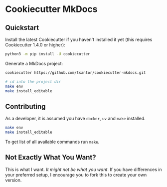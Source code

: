# Cookiecutter MkDocs

## Quickstart

Install the latest Cookiecutter if you haven't installed it yet (this requires Cookiecutter 1.4.0 or higher):

```bash
python3 -m pip install -U cookiecutter
```

Generate a MkDocs project:

```bash
cookiecutter https://github.com/tsantor/cookiecutter-mkdocs.git

# cd into the project dir
make env
make install_editable
```

## Contributing
As a developer, it is assumed you have `docker`, `uv` and `make` installed.

```bash
make env
make install_editable
```

To get list of all available commands run `make`.

## Not Exactly What You Want?
This is what I want. _It might not be what you want_. If you have differences in your preferred setup, I encourage you to fork this to create your own version.
